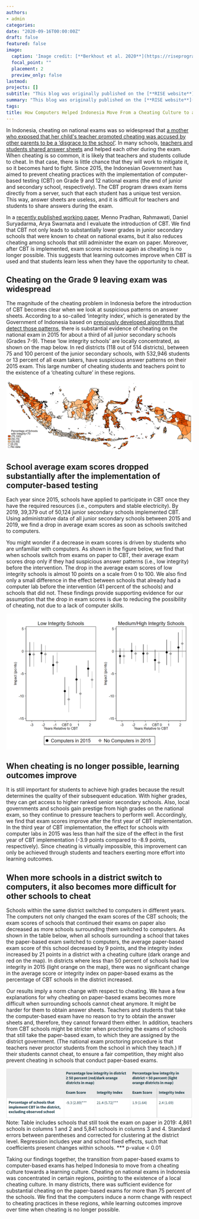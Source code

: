 ```yaml
---
authors:
- admin
categories: 
date: "2020-09-16T00:00:00Z"
draft: false
featured: false
image:
  caption: 'Image credit: [**Berkhout et al. 2020**](https://riseprogramme.org/blog/computers-indonesia-cheating-learning)'
  focal_point: ""
  placement: 2
  preview_only: false
lastmod: 
projects: []
subtitle: "This blog was originally published on the [**RISE website**](https://riseprogramme.org/blog/computers-indonesia-cheating-learning)."
summary: "This blog was originally published on the [**RISE website**](https://riseprogramme.org/blog/computers-indonesia-cheating-learning)."
tags: 
title: How Computers Helped Indonesia Move From a Cheating Culture to a Learning Culture
---
```


In Indonesia, cheating on national exams was so widespread that [a mother who exposed that her child's teacher promoted cheating was accused by other parents to be a ‘disgrace to the school’](https://www.economist.com/asia/2011/07/07/more-cheating-or-else). In many schools, [teachers and students shared answer sheets](https://www.thejakartapost.com/news/2015/04/16/new-exam-system-fails-prevent-cheating-leaks.html) and helped each other during the exam. When cheating is so common, it is likely that teachers and students collude to cheat. In that case, there is little chance that they will work to mitigate it, so it becomes hard to fight. Since 2015, the Indonesian Government has aimed to prevent cheating practices with the implementation of computer-based testing (CBT) on Grade 9 and 12 national exams (the end of junior and secondary school, respectively). The CBT program draws exam items directly from a server, such that each student has a unique test version. This way, answer sheets are useless, and it is difficult for teachers and students to share answers during the exam.

In a [recently published working paper](https://riseprogramme.org/publications/cheating-learning-evaluation-fraud-prevention-national-exams-indonesia), Menno Pradhan, Rahmawati, Daniel Suryadarma, Arya Swarnata and I evaluate the introduction of CBT. We find that CBT not only leads to substantially lower grades in junior secondary schools that were known to cheat on national exams, but it also reduces cheating among schools that still administer the exam on paper. Moreover, after CBT is implemented, exam scores increase again as cheating is no longer possible. This suggests that learning outcomes improve when CBT is used and that students learn less when they have the opportunity to cheat.

## Cheating on the Grade 9 leaving exam was widespread

The magnitude of the cheating problem in Indonesia before the introduction of CBT becomes clear when we look at suspicious patterns on answer sheets. According to a so-called ‘integrity index’, which is generated by the Government of Indonesia based on [previously developed algorithms that detect those patterns](https://academic.oup.com/qje/article-abstract/118/3/843/1943009?redirectedFrom=fulltext&login=false), there is substantial evidence of cheating on the national exam in 2015 for about a third of all junior secondary schools (Grades 7-9). These ‘low integrity schools’ are locally concentrated, as shown on the map below. In red districts (118 out of 514 districts), between 75 and 100 percent of the junior secondary schools, with 532,946 students or 13 percent of all exam takers, have suspicious answer patterns on their 2015 exam. This large number of cheating students and teachers point to the existence of a ‘cheating culture’ in these regions.

![Cheating Map](/LowIntdistrict.png)

## School average exam scores dropped substantially after the implementation of computer-based testing

Each year since 2015, schools have applied to participate in CBT once they have the required resources (i.e., computers and stable electricity). By 2019, 39,379 out of 50,124 junior secondary schools implemented CBT. Using administrative data of all junior secondary schools between 2015 and 2019, we find a drop in average exam scores as soon as schools switched to computers.

You might wonder if a decrease in exam scores is driven by students who are unfamiliar with computers. As shown in the figure below, we find that when schools switch from exams on paper to CBT, their average exam scores drop only if they had suspicious answer patterns (i.e., low integrity) before the intervention. The drop in the average exam scores of low integrity schools is almost 10 points on a scale from 0 to 100. We also find only a small difference in the effect between schools that already had a computer lab before the intervention (41 percent of the schools) and schools that did not. These findings provide supporting evidence for our assumption that the drop in exam scores is due to reducing the possibility of cheating, not due to a lack of computer skills.

![Result](/didHetAll_both.png)

## When cheating is no longer possible, learning outcomes improve

It is still important for students to achieve high grades because the result determines the quality of their subsequent education. With higher grades, they can get access to higher ranked senior secondary schools. Also, local governments and schools gain prestige from high grades on the national exam, so they continue to pressure teachers to perform well. Accordingly, we find that exam scores improve after the first year of CBT implementation. In the third year of CBT implementation, the effect for schools with computer labs in 2015 was less than half the size of the effect in the first year of CBT implementation (-3.9 points compared to -8.9 points, respectively). Since cheating is virtually impossible, this improvement can only be achieved through students and teachers exerting more effort into learning outcomes.

## When more schools in a district switch to computers, it also becomes more difficult for other schools to cheat

Schools within the same district switched to computers in different years. The computers not only changed the exam scores of the CBT schools; the exam scores of schools that continued their exams on paper also decreased as more schools surrounding them switched to computers. As shown in the table below, when all schools surrounding a school that takes the paper-based exam switched to computers, the average paper-based exam score of this school decreased by 9 points, and the integrity index increased by 21 points in a district with a cheating culture (dark orange and red on the map). In districts where less than 50 percent of schools had low integrity in 2015 (light orange on the map), there was no significant change in the average score or integrity index on paper-based exams as the percentage of CBT schools in the district increased.

Our results imply a norm change with respect to cheating. We have a few explanations for why cheating on paper-based exams becomes more difficult when surrounding schools cannot cheat anymore. It might be harder for them to obtain answer sheets. Teachers and students that take the computer-based exam have no reason to try to obtain the answer sheets and, therefore, they cannot forward them either. In addition, teachers from CBT schools might be stricter when proctoring the exams of schools that still take the paper-based exam, to which they are assigned by the district government. (The national exam proctoring procedure is that teachers never proctor students from the school in which they teach.) If their students cannot cheat, to ensure a fair competition, they might also prevent cheating in schools that conduct paper-based exams.

![spillover](/tablecheatblog.png)
Note: Table includes schools that still took the exam on paper in 2019: 4,861 schools in columns 1 and 2 and 5,841 schools in columns 3 and 4. Standard errors between parentheses and corrected for clustering at the district level. Regression includes year and school fixed effects, such that coefficients present changes within schools. *** p-value < 0.01

Taking our findings together, the transition from paper-based exams to computer-based exams has helped Indonesia to move from a cheating culture towards a learning culture. Cheating on national exams in Indonesia was concentrated in certain regions, pointing to the existence of a local cheating culture. In many districts, there was sufficient evidence for substantial cheating on the paper-based exams for more than 75 percent of the schools. We find that the computers induce a norm change with respect to cheating practices in these regions, while learning outcomes improve over time when cheating is no longer possible.